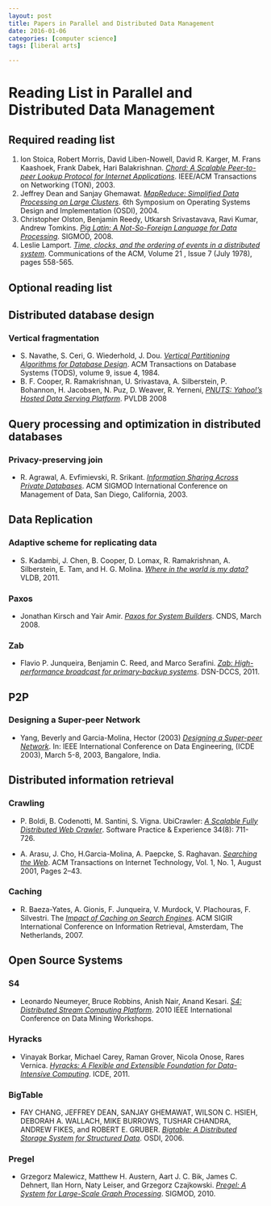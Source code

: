 ```yaml
---
layout: post
title: Papers in Parallel and Distributed Data Management
date: 2016-01-06
categories: [computer science]
tags: [liberal arts]

---
```


# Reading List in Parallel and Distributed Data Management

## Required reading list

1. Ion Stoica, Robert Morris, David Liben-Nowell, David R. Karger, M. Frans Kaashoek, Frank Dabek, Hari Balakrishnan. *[Chord: A Scalable Peer-to-peer Lookup Protocol for Internet Applications](http://web.stanford.edu/class/cs347/reading/paper-ton.pdf)*. IEEE/ACM Transactions on Networking (TON), 2003.
2. Jeffrey Dean and Sanjay Ghemawat. *[MapReduce: Simplified Data Processing on Large Clusters](http://web.stanford.edu/class/cs347/reading/mapreduce-osdi04.pdf)*. 6th Symposium on Operating Systems Design and Implementation (OSDI), 2004.
3. Christopher Olston, Benjamin Reedy, Utkarsh Srivastavava, Ravi Kumar, Andrew Tomkins. *[Pig Latin: A Not-So-Foreign Language for Data Processing](http://web.stanford.edu/class/cs347/reading/sigmod08.pdf)*. SIGMOD, 2008.
4. Leslie Lamport. *[Time, clocks, and the ordering of events in a distributed system](http://web.stanford.edu/class/cs347/reading/p558-lamport.pdf)*. Communications of the ACM, Volume 21 , Issue 7 (July 1978), pages 558-565.


## Optional reading list

## Distributed database design
### Vertical fragmentation
* S. Navathe, S. Ceri, G. Wiederhold, J. Dou. *[Vertical Partitioning Algorithms for Database Design](http://web.stanford.edu/class/cs347/reading/navathe1984vertical.pdf)*. ACM Transactions on Database Systems (TODS), volume 9, issue 4, 1984.
* B. F. Cooper, R. Ramakrishnan, U. Srivastava, A. Silberstein, P. Bohannon, H. Jacobsen, N. Puz, D. Weaver, R. Yerneni, *[PNUTS: Yahoo!’s Hosted Data Serving Platform](http://web.stanford.edu/class/cs347/reading/pnuts.pdf)*. PVLDB 2008



## Query processing and optimization in distributed databases
### Privacy-preserving join
* R. Agrawal, A. Evfimievski, R. Srikant. *[Information Sharing Across Private Databases](http://web.stanford.edu/class/cs347/reading/agrawal2003information.pdf)*. ACM SIGMOD International Conference on Management of Data, San Diego, California, 2003.

## Data Replication
### Adaptive scheme for replicating data
* S. Kadambi, J. Chen, B. Cooper, D. Lomax, R. Ramakrishnan, A. Silberstein, E. Tam, and H. G. Molina. *[Where in the world is my data?](http://web.stanford.edu/class/cs347/reading/p1040-kadambi.pdf)* VLDB, 2011.

### Paxos
* Jonathan Kirsch and Yair Amir. *[Paxos for System Builders](http://web.stanford.edu/class/cs347/reading/paxos_for_system_builders.pdf)*. CNDS, March 2008.

### Zab
* Flavio P. Junqueira, Benjamin C. Reed, and Marco Serafini. *[Zab: High-performance broadcast for primary-backup systems](http://web.stanford.edu/class/cs347/reading/zab.pdf)*. DSN-DCCS, 2011.

## P2P
### Designing a Super-peer Network
* Yang, Beverly and Garcia-Molina, Hector (2003) *[Designing a Super-peer Network](http://web.stanford.edu/class/cs347/reading/superpeer.pdf)*. In: IEEE International Conference on Data Engineering, (ICDE 2003), March 5-8, 2003, Bangalore, India.

## Distributed information retrieval
### Crawling
* P. Boldi, B. Codenotti, M. Santini, S. Vigna. UbiCrawler: *[A Scalable Fully Distributed Web Crawler](http://web.stanford.edu/class/cs347/reading/boldi2004ubicrawler.pdf)*. Software Practice & Experience 34(8): 711-726.

* A. Arasu, J. Cho, H.Garcia-Molina, A. Paepcke, S. Raghavan. *[Searching the Web](http://web.stanford.edu/class/cs347/reading/SearchingWeb.pdf)*. ACM Transactions on Internet Technology, Vol. 1, No. 1, August 2001, Pages 2–43. 

### Caching
* R. Baeza-Yates, A. Gionis, F. Junqueira, V. Murdock, V. Plachouras, F. Silvestri. The *[Impact of Caching on Search Engines](http://web.stanford.edu/class/cs347/reading/baeza2007impact.pdf)*. ACM SIGIR International Conference on Information Retrieval, Amsterdam, The Netherlands, 2007.

## Open Source Systems
### S4
* Leonardo Neumeyer, Bruce Robbins, Anish Nair, Anand Kesari. *[S4: Distributed Stream Computing Platform](http://web.stanford.edu/class/cs347/reading/S4PaperV2.pdf)*. 2010 IEEE International Conference on Data Mining Workshops.

### Hyracks
* Vinayak Borkar, Michael Carey, Raman Grover, Nicola Onose, Rares Vernica. *[Hyracks: A Flexible and Extensible Foundation for Data-Intensive Computing](http://web.stanford.edu/class/cs347/reading/hyracks.pdf)*. ICDE, 2011.

### BigTable
* FAY CHANG, JEFFREY DEAN, SANJAY GHEMAWAT, WILSON C. HSIEH, DEBORAH A. WALLACH, MIKE BURROWS, TUSHAR CHANDRA, ANDREW FIKES, and ROBERT E. GRUBER. *[Bigtable: A Distributed Storage System for Structured Data](http://web.stanford.edu/class/cs347/reading/bigtable.pdf)*. OSDI, 2006.

### Pregel
* Grzegorz Malewicz, Matthew H. Austern, Aart J. C. Bik, James C. Dehnert, Ilan Horn, Naty Leiser, and Grzegorz Czajkowski. *[Pregel: A System for Large-Scale Graph Processing](http://web.stanford.edu/class/cs347/reading/pregel.pdf)*. SIGMOD, 2010.


